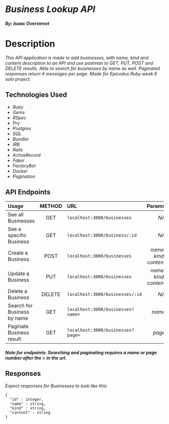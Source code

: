 # _Business Lookup API_
#### _By: **Isaac Overstreet**_

# Description 
_This API application is made to add businesses, with name, kind and content description to an API and use postman to GET, PUT, POST and DELETE results. Able to search for businesses by name as well. Paginated responses return 4 messages per page. Made for Epicodus Ruby week 6 solo project._

## Technologies Used

* _Ruby_
* _Gems_
* _RSpec_
* _Pry_
* _Postgres_
* _SQL_
* _Bundler_
* _IRB_
* _Rails_
* _ActiveRecord_
* _Faker_
* _FactoryBot_
* _Docker_
* _Pagination_

## API Endpoints 

| Usage | METHOD | URL | Params |
| :---  | :---:  | :--- | ---: |
| See all Businesses | GET | `localhost:3000/businesses` | _NA_ |
| See a specific Business | GET | `localhost:3000/business/:id` | _NA_ |
| Create a Business | POST | `localhost:3000/businesses` | _name, kind, content_ |
| Update a Business | PUT | `localhost:3000/businesses` | _name, kind, content_ |
| Delete a Business | DELETE | `localhost:3000/businesses/:id` | _NA_ |
| Search for Business by name | GET | `localhost:3000/businesses?name=` | _name_ |
| Paginate Business result | GET | `localhost:3000/businesses?page=` | _page_ |
##### Note for endpoints: Searching and paginating requires a name or page number after the = in the url.

## Responses 
_Expect responses for Businesses to look like this:_
```
{
  "id" : integer,
  "name" : string,
  "kind" : string,
  "content" : string
}
```
 




